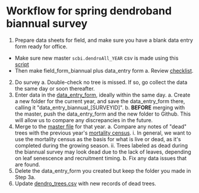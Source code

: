 # Workflow for spring dendroband biannual survey

1. Prepare data sheets for field, and make sure you have a blank data entry form ready for office.
  - Make sure new master `scbi.dendroAll_YEAR` csv is made using this [script](Rscripts/survey_forms/new_scbidendroAll_[YEAR].R)
  - Then make field_form_biannual plus data_entry form
   a. Review [checklist](https://github.com/SCBI-ForestGEO/Dendrobands/tree/master/resources/field_forms).
2. Do survey
    a. Double-check no tree is missed. If so, go collect the data the same day or soon thereafter.
3. Enter data in the [data_entry_form](https://github.com/SCBI-ForestGEO/Dendrobands/tree/master/resources/data_entry_forms), ideally within the same day.
    a. Create a new folder for the current year, and save the data_entry_form there, calling it "data_entry_biannual_[SURVEYID]".
    b. **BEFORE** merging with the master, push the data_entry_form and the new folder to Github. This will allow us to compare any discrepancies in the future.
4. Merge to the [master file](https://github.com/SCBI-ForestGEO/Dendrobands/tree/master/data) for that year.
    a. Compare any notes of "dead" trees with the previous year's [mortality census](https://github.com/SCBI-ForestGEO/SCBI-ForestGEO-Data/tree/master/tree_mortality/data).
        i. In general, we want to use the mortality census as the basis for what is live or dead, as it's completed during the growing season.
        ii. Trees labeled as dead during the biannual survey may look dead due to the lack of leaves, depending on leaf senescence and recruitment timing.
    b. Fix any data issues that are found.
5. Delete the data_entry_form you created but keep the folder you made in Step 3a.
6. Update [dendro_trees.csv](https://github.com/SCBI-ForestGEO/Dendrobands/blob/master/data/dendro_trees.csv) with new records of dead trees.
